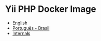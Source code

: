 # Yii PHP Docker Image

- [English](en/README.md)
- [Português - Brasil](pt-BR/README.md)
- [Internals](../internals.md)
